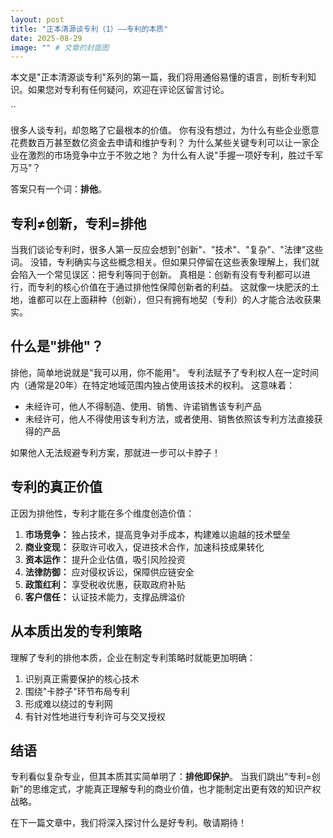 ```yaml
---
layout: post 
title: "正本清源谈专利（1）——专利的本质"
date: 2025-08-29
image: "" # 文章的封面图
---
```


本文是"正本清源谈专利"系列的第一篇，我们将用通俗易懂的语言，剖析专利知识。如果您对专利有任何疑问，欢迎在评论区留言讨论。


`` 

很多人谈专利，却忽略了它最根本的价值。
你有没有想过，为什么有些企业愿意花费数百万甚至数亿资金去申请和维护专利？
为什么某些关键专利可以让一家企业在激烈的市场竞争中立于不败之地？
为什么有人说"手握一项好专利，胜过千军万马"？

答案只有一个词：**排他**。

## 专利≠创新，专利=排他

当我们谈论专利时，很多人第一反应会想到"创新"、"技术"、"复杂"、"法律"这些词。
没错，专利确实与这些概念相关。但如果只停留在这些表象理解上，我们就会陷入一个常见误区：把专利等同于创新。
真相是：创新有没有专利都可以进行，而专利的核心价值在于通过排他性保障创新者的利益。
这就像一块肥沃的土地，谁都可以在上面耕种（创新），但只有拥有地契（专利）的人才能合法收获果实。

## 什么是"排他"？

排他，简单地说就是"我可以用，你不能用"。
专利法赋予了专利权人在一定时间内（通常是20年）在特定地域范围内独占使用该技术的权利。
这意味着：

* 未经许可，他人不得制造、使用、销售、许诺销售该专利产品
* 未经许可，他人不得使用该专利方法，或者使用、销售依照该专利方法直接获得的产品

如果他人无法规避专利方案，那就进一步可以卡脖子！

## 专利的真正价值

正因为排他性，专利才能在多个维度创造价值：

1.  **市场竞争：** 独占技术，提高竞争对手成本，构建难以逾越的技术壁垒
2.  **商业变现：** 获取许可收入，促进技术合作，加速科技成果转化
3.  **资本运作：** 提升企业估值，吸引风险投资
4.  **法律防御：** 应对侵权诉讼，保障供应链安全
5.  **政策红利：** 享受税收优惠，获取政府补贴
6.  **客户信任：** 认证技术能力，支撑品牌溢价

## 从本质出发的专利策略

理解了专利的排他本质，企业在制定专利策略时就能更加明确：

1.  识别真正需要保护的核心技术
2.  围绕"卡脖子"环节布局专利
3.  形成难以绕过的专利网
4.  有针对性地进行专利许可与交叉授权

## 结语

专利看似复杂专业，但其本质其实简单明了：**排他即保护**。
当我们跳出"专利=创新"的思维定式，才能真正理解专利的商业价值，也才能制定出更有效的知识产权战略。

在下一篇文章中，我们将深入探讨什么是好专利。敬请期待！
